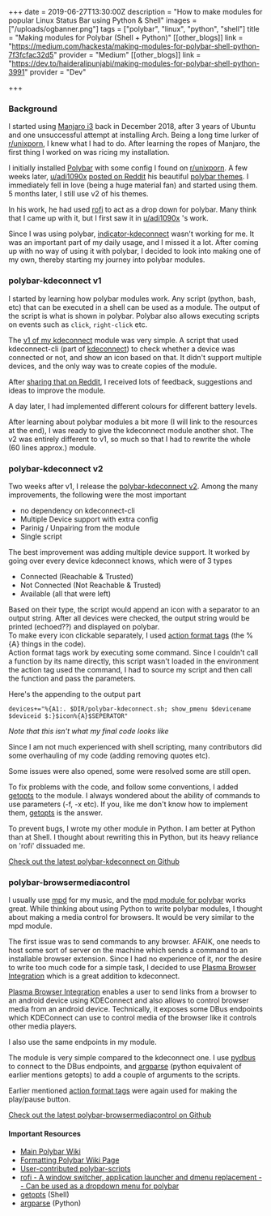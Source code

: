 +++
date = 2019-06-27T13:30:00Z
description = "How to make modules for popular Linux Status Bar using Python & Shell"
images = ["/uploads/ogbanner.png"]
tags = ["polybar", "linux", "python", "shell"]
title = "Making modules for Polybar (Shell + Python)"
[[other_blogs]]
link = "https://medium.com/hackesta/making-modules-for-polybar-shell-python-7f3fcfac32d5"
provider = "Medium"
[[other_blogs]]
link = "https://dev.to/haideralipunjabi/making-modules-for-polybar-shell-python-3991"
provider = "Dev"

+++
### Background

I started using [Manjaro i3](https://manjaro.org/download/i3/ "Manjaro i3") back in December 2018, after 3 years of Ubuntu and one unsuccessful attempt at installing Arch. Being a long time lurker of [r/unixporn](https://reddit.com/unixporn "r/unixporn"), I knew what I had to do. After learning the ropes of Manjaro, the first thing I worked on was ricing my installation.

I initially installed [Polybar](https://github.com/polybar/polybar "Polybar") with some config I found on [r/unixporn](https://reddit.com/unixporn "r/unixporn"). A few weeks later, [u/adi1090x](https://reddit.com/user/adi1090x "u/adi1090x") [posted on Reddit](https://www.reddit.com/r/unixporn/comments/ac5ggg/oc_polybar_themes_with_19_material_accent_colors/) his beautiful [polybar themes](https://github.com/adi1090x/polybar-themes). I immediately fell in love (being a huge material fan) and started using them. 5 months later, I still use v2 of his themes.

In his work, he had used [rofi](https://github.com/davatorium/rofi) to act as a drop down for polybar. Many think that I came up with it, but I first saw it in [u/adi1090x](https://reddit.com/user/adi1090x "u/adi1090x") 's work.

Since I was using polybar, [indicator-kdeconnect](https://github.com/Bajoja/indicator-kdeconnect) wasn't working for me. It was an important part of my daily usage, and I missed it a lot. After coming up with no way of using it with polybar, I decided to look into making one of my own, thereby starting my journey into polybar modules.

### polybar-kdeconnect v1

I started by learning how polybar modules work. Any script (python, bash, etc) that can be executed in a shell can be used as a module. The output of the script is what is shown in polybar. Polybar also allows executing scripts on events such as `click`, `right-click` etc.

The [v1 of my kdeconnect]() module was very simple. A script that used kdeconnect-cli (part of [kdeconnect]()) to check whether a device was connected or not, and show an icon based on that. It didn't support multiple devices, and the only way was to create copies of the module.

After [sharing that on Reddit](https://www.reddit.com/r/unixporn/comments/ajz7km/oc_kdeconnect_module_for_polybar/), I received lots of feedback, suggestions and ideas to improve the module.

A day later, I had implemented different colours for different battery levels.

After learning about polybar modules a bit more (I will link to the resources at the end), I was ready to give the kdeconnect module another shot. The v2 was entirely different to v1, so much so that I had to rewrite the whole (60 lines approx.) module.

### polybar-kdeconnect v2

Two weeks after v1, I release the [polybar-kdeconnect v2](https://github.com/HackeSta/polybar-kdeconnect/tree/3e4e2df87b01b6f86773d0ab0e376c87f9b022f0). Among the many improvements, the following were the most important

* no dependency on kdeconnect-cli
* Multiple Device support with extra config
* Parinig / Unpairing from the module
* Single script

The best improvement was adding multiple device support. It worked by going over every device kdeconnect knows, which were of 3 types

* Connected (Reachable & Trusted)
* Not Connected (Not Reachable & Trusted)
* Available (all that were left)

Based on their type, the script would append an icon with a separator to an output string. After all devices were checked, the output string would be printed (echoed??) and displayed on polybar.  
To make every icon clickable separately, I used [action format tags]() (the %{A} things in the code).   
Action format tags work by executing some command. Since I couldn't call a function by its name directly, this script wasn't loaded in the environment the action tag used the command, I had to source my script and then call the function and pass the parameters.

Here's the appending to the output part

    devices+="%{A1:. $DIR/polybar-kdeconnect.sh; show_pmenu $devicename $deviceid $:}$icon%{A}$SEPERATOR"

_Note that this isn't what my final code looks like_ 

Since I am not much experienced with shell scripting, many contributors did some overhauling of my code (adding removing quotes etc).

Some issues were also opened, some were resolved some are still open. 

To fix problems with the code, and follow some conventions, I added [getopts]() to the module. I always wondered about the ability of commands to use parameters (-f, -x etc). If you, like me don't know how to implement them, [getopts]() is the answer.

To prevent bugs, I wrote my other module in Python. I am better at Python than at Shell. I thought about rewriting this in Python, but its heavy reliance on 'rofi' dissuaded me.

[Check out the latest polybar-kdeconnect on Github](https://github.com/HackeSta/polybar-kdeconnect)

### polybar-browsermediacontrol

I usually use [mpd](https://www.musicpd.org/) for my music, and the [mpd module for polybar](https://github.com/polybar/polybar/wiki/Module:-mpd) works great. While thinking about using Python to write polybar modules, I thought about making a media control for browsers. It would be very similar to the mpd module.

The first issue was to send commands to any browser. AFAIK, one needs to host some sort of server on the machine which sends a command to an installable browser extension. Since I had no experience of it, nor the desire to write too much code for a simple task, I decided to use [Plasma Browser Integration](https://community.kde.org/Plasma/Browser_Integration) which is a great addition to kdeconnect.

[Plasma Browser Integration](https://community.kde.org/Plasma/Browser_Integration) enables a user to send links from a browser to an android device using KDEConnect and also allows to control browser media from an android device. Technically, it exposes some DBus endpoints which KDEConnect can use to control media of the browser like it controls other media players.

I also use the same endpoints in my module.

The module is very simple compared to the kdeconnect one. I use [pydbus](https://github.com/LEW21/pydbus) to connect to the DBus endpoints, and [argparse](https://docs.python.org/3/library/argparse.html) (python equivalent of earlier mentions getopts) to add a couple of arguments to the scripts.

Earlier mentioned [action format tags]() were again used for making the play/pause button.

[Check out the latest polybar-browsermediacontrol on Github](https://github.com/HackeSta/polybar-browsermediacontrol)

#### Important Resources

* [Main Polybar Wiki](https://github.com/polybar/polybar/wiki)
* [Formatting Polybar Wiki Page](https://github.com/polybar/polybar/wiki/Formatting)
* [User-contributed polybar-scripts](https://github.com/polybar/polybar-scripts)
* [rofi - A window switcher, application launcher and dmenu replacement -- Can be used as a dropdown menu for polybar](https://github.com/davatorium/rofi)
* [getopts](https://www.mkssoftware.com/docs/man1/getopts.1.asp)  (Shell)
* [argparse](https://docs.python.org/3/library/argparse.html) (Python)